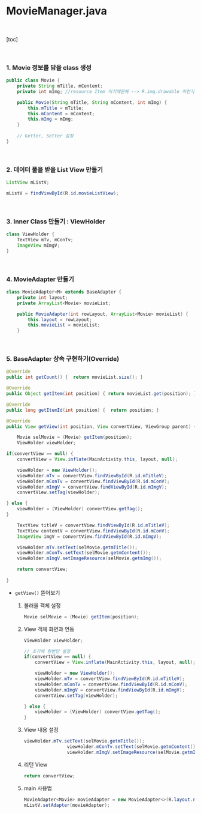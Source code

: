 # MovieManager.java

<br>

[toc]

<br>

### 1. Movie 정보를 담을 class 생성

```java
public class Movie {
    private String mTitle, mContent;
    private int mImg; //resource Item 이기때문에 --> R.img.drawable 이런식으로

    public Movie(String mTitle, String mContent, int mImg) {
        this.mTitle = mTitle;
        this.mContent = mContent;
        this.mImg = mImg;
    }
    
    // Getter, Setter 설정
}
```

<br>

### 2. 데이터 풀을 받을 List View 만들기

```java
ListView mListV;

mListV = findViewById(R.id.movieListView);
```

<br>

### 3. Inner Class 만들기 : ViewHolder 

```java
class ViewHolder {
    TextView mTv, mConTv;
    ImageView mImgV;
}
```

<br>

### 4. MovieAdapter 만들기

```java
class MovieAdapter<M> extends BaseAdapter {
    private int layout;
    private ArrayList<Movie> movieList;

    public MovieAdapter(int rowLayout, ArrayList<Movie> movieList) {
        this.layout = rowLayout;
        this.movieList = movieList;
    }
```

<br>

### 5. BaseAdapter  상속 구현하기(Override)

```java
@Override
public int getCount() {  return movieList.size(); }

@Override
public Object getItem(int position) { return movieList.get(position); }

@Override
public long getItemId(int position) {  return position; }

@Override
public View getView(int position, View convertView, ViewGroup parent) {

    Movie selMovie = (Movie) getItem(position);
    ViewHolder viewHolder;

if(convertView == null) {
    convertView = View.inflate(MainActivity.this, layout, null);

    viewHolder = new ViewHolder();
    viewHolder.mTv = convertView.findViewById(R.id.mTitleV);
    viewHolder.mConTv = convertView.findViewById(R.id.mConV);
    viewHolder.mImgV = convertView.findViewById(R.id.mImgV);
    convertView.setTag(viewHolder);

} else {
    viewHolder = (ViewHolder) convertView.getTag();
}

    TextView titleV = convertView.findViewById(R.id.mTitleV);
    TextView contentV = convertView.findViewById(R.id.mConV);
    ImageView imgV = convertView.findViewById(R.id.mImgV);

    viewHolder.mTv.setText(selMovie.getmTitle());
    viewHolder.mConTv.setText(selMovie.getmContent());
    viewHolder.mImgV.setImageResource(selMovie.getmImg());

    return convertView;
    
}
```

- `getView()` 뜯어보기

  1. 불러올 객체 설정

     ```java
     Movie selMovie = (Movie) getItem(position);
     ```

  2. View 객체 화면과 연동

     ```java
     ViewHolder viewHolder;
     
     // 초기에 한번만 설정
     if(convertView == null) {
         convertView = View.inflate(MainActivity.this, layout, null);
     
         viewHolder = new ViewHolder();
         viewHolder.mTv = convertView.findViewById(R.id.mTitleV);
         viewHolder.mConTv = convertView.findViewById(R.id.mConV);
         viewHolder.mImgV = convertView.findViewById(R.id.mImgV);
         convertView.setTag(viewHolder);
     
     } else {
         viewHolder = (ViewHolder) convertView.getTag();
     }
     ```

  3. View 내용 설정

     ```java
     viewHolder.mTv.setText(selMovie.getmTitle());
                     viewHolder.mConTv.setText(selMovie.getmContent());
                     viewHolder.mImgV.setImageResource(selMovie.getmImg());
     ```

  4. 리턴 View

     ```java
     return convertView;
     ```

  5. main 사용법

     ```java
     MovieAdapter<Movie> movieAdapter = new MovieAdapter<>(R.layout.row_layout, getAllInfo());
     mListV.setAdapter(movieAdapter);
     ```

     






